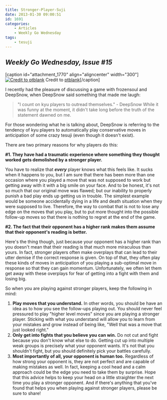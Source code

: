 ```yaml
---
title: Stronger-Player-Suji
date: 2013-01-30 09:00:51
id: 1691
categories:
	- Articles
	- Weekly Go Wednesday
tags:
	- tesuji
---
```


## _Weekly Go Wednesday, Issue #15_

[caption id="attachment_1770" align="aligncenter" width="300"][![Credit to ptblank](http://www.bengozen.com/wp-content/uploads/2013/01/wgw15.jpg)](http://www.bengozen.com/wp-content/uploads/2013/01/wgw15.jpg) Credit to [ptblank](http://ptblank.deviantart.com/art/Magic-Hat-191955649)[/caption]

I recently had the pleasure of discussing a game with frozensoul and DeepSnow, when DeepSnow said something that made me laugh:

> "I count on kyu players to outread themselves." - DeepSnow
While it was funny at the moment, it didn't take long before the truth of the statement dawned on me.

For those wondering what he is talking about, DeepSnow is referring to the tendency of kyu players to automatically play conservative moves in anticipation of some crazy tesuji (even though it doesn't exist).

There are two primary reasons for why players do this:

<!--more-->

**#1\. They have had a traumatic experience where something they thought worked gets demolished by a stronger player.**

You have to realize that _**every**_ player knows what this feels like. It sucks when it happens to you, but I am sure that there has been more than one occasion where you played a move that was not supposed to work but getting away with it with a big smile on your face. And to be honest, it's not so much that our original move was flawed; but our inability to properly punish a bad play ends up getting us in trouble. The simplest example would be someone accidentally dying in a life and death situation when they were supposed to live. Therefore, the way to combat that is not to lose any edge on the moves that you play, but to put more thought into the possible follow-up moves so that there is nothing to regret at the end of the game.

**#2\. The fact that their opponent has a higher rank makes them assume that their opponent's reading is better.**

Here's the thing though, just because your opponent has a higher rank than you doesn't mean that their reading is that much more miraculous than yours. In fact, stronger players often make overplays that can lead to their utter demise if the correct response is given. On top of that, they often play these kinds of moves in anticipation of you playing a sub-optimal move in response so that they can gain momentum. Unfortunately, we often let them get away with these overplays for fear of getting into a fight with them and losing big.

So when you are playing against stronger players, keep the following in mind:

1.  **Play moves that you understand.** In other words, you should be have an idea as to how you see the follow-ups playing out. You should never feel pressured to play "higher level moves" since you are playing a stronger player. Sticking with what you understand will allow you to learn from your mistakes and grow instead of being like, "Well that was a move that just looked right."
2.  **Only get into fights that you believe you can win.** Do not cut and fight because you don't know what else to do. Getting cut up into multiple weak groups is precisely what your opponent wants. It's not that you shouldn't fight, but you should definitely pick your battles carefully.
3.  **Most importantly of all, your opponent is human too.** Regardless of how strong your opponent is, they are not perfect and are capable of making mistakes as well. In fact, keeping a cool head and a calm approach could be the edge you need to take them by surprise.
Hope that this advice helps to keep your head on a little straighter the next time you play a stronger opponent. And if there's anything that you've found that helps you when playing against stronger players, please be sure to share!
